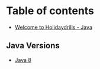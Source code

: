 # Table of contents

* [Welcome to Holidaydrills - Java](README.md)

## Java Versions

* [Java 8](java-versions/java-8.md)

